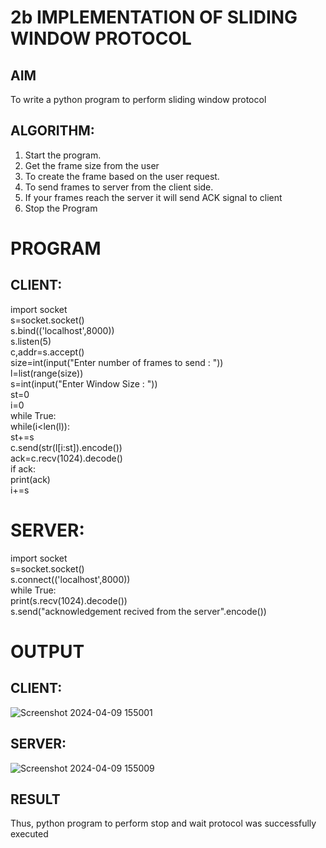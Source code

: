 # 2b IMPLEMENTATION OF SLIDING WINDOW PROTOCOL

## AIM
To write a python program to perform sliding window protocol
## ALGORITHM:
1. Start the program.
2. Get the frame size from the user
3. To create the frame based on the user request.
4. To send frames to server from the client side.
5. If your frames reach the server it will send ACK signal to client
6. Stop the Program

# PROGRAM
## CLIENT:
import socket     
s=socket.socket()    
s.bind(('localhost',8000))   
s.listen(5)   
c,addr=s.accept()    
size=int(input("Enter number of frames to send : "))    
l=list(range(size))    
s=int(input("Enter Window Size : "))    
st=0   
i=0    
while True:    
 while(i<len(l)):   
 st+=s    
 c.send(str(l[i:st]).encode())    
 ack=c.recv(1024).decode()    
 if ack:    
 print(ack)   
 i+=s    
 
# SERVER:
import socket    
s=socket.socket()   
s.connect(('localhost',8000))   
while True:    
 print(s.recv(1024).decode())    
 s.send("acknowledgement recived from the server".encode())   
 
# OUTPUT
## CLIENT:
![Screenshot 2024-04-09 155001](https://github.com/23004513/ChatStudy/assets/138973069/68e67df6-3f82-449c-8159-c2f81e6b304f)
## SERVER:
![Screenshot 2024-04-09 155009](https://github.com/23004513/ChatStudy/assets/138973069/82d9e11a-fb40-49c9-a9ea-44f7aa5d9ed0)

## RESULT
Thus, python program to perform stop and wait protocol was successfully executed
